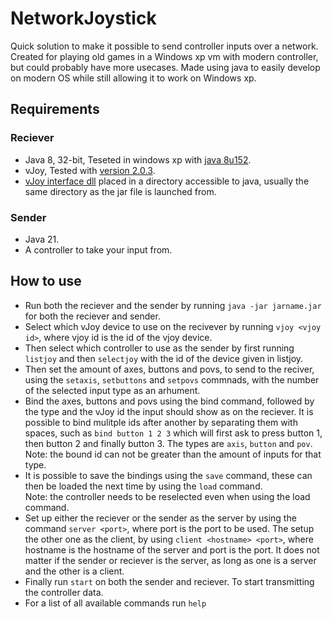# NetworkJoystick
Quick solution to make it possible to send controller inputs over a network. Created for playing old games in a Windows xp vm with modern controller, but could probably have more usecases. Made using java to easily develop on modern OS while still allowing it to work on Windows xp.

## Requirements
### Reciever
* Java 8, 32-bit, Teseted in windows xp with [java 8u152](https://archive.org/download/Java-Archive/Java%20SE%208%20%288u202%20and%20earlier%29/8u152/).
* vJoy, Tested with [version 2.0.3](https://sourceforge.net/projects/vjoystick/files/Beta%202.x/2.0.3%20210414/).
* [vJoy interface dll](https://github.com/Jontetk/networkJoystick/blob/main/reciever/src/main/resources/vJoyInterface.dll) placed in a directory accessible to java, usually the same directory as the jar file is launched from. 

### Sender
* Java 21.
* A controller to take your input from.

## How to use
* Run both the reciever and the sender by running `java -jar jarname.jar` for both the reciever and sender.
* Select which vJoy device to use on the recivever by running `vjoy <vjoy id>`, where vjoy id is the id of the vjoy device. 
* Then select which controller to use as the sender by first running `listjoy` and then `selectjoy` with the id of the device given in listjoy. 
* Then set the amount of axes, buttons and povs, to send to the reciver, using the `setaxis`, `setbuttons` and `setpovs` commnads, with the number of the selected input type as an arhument. 
* Bind the axes, buttons and povs using the bind command, followed by the type and the vJoy id the input should show as on the reciever.  It is possible to bind mulitple ids after another by separating them with spaces, such as `bind button 1 2 3` which will first ask to press button 1, then button 2 and finally button 3. The types are `axis`, `button` and `pov`. <br>
Note: the bound id can not be greater than the amount of inputs for that type.
* It is possible to save the bindings using the `save` command, these can then be loaded the next time by using the `load` command.<br> 
Note: the controller needs to be reselected even when using the load command.
* Set up either the reciever or the sender as the server by using the command `server <port>`, where port is the port to be used. The setup the other one as the client, by using `client <hostname> <port>`, where hostname is the hostname of the server and port is the port. It does not matter if the sender or reciever is the server, as long as one is a server and the other is a client. 
* Finally run `start` on both the sender and reciever. To start transmitting the controller data.
* For a list of all available commands run `help`   
